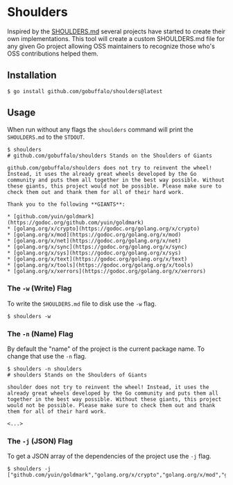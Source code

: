 # Shoulders

Inspired by the [SHOULDERS.md](https://github.com/gobuffalo/buffalo/blob/master/SHOULDERS.md) several projects have started to create their own implementations. This tool will create a custom SHOULDERS.md file for any given Go project allowing OSS maintainers to recognize those who's OSS contributions helped them.

## Installation

```console
$ go install github.com/gobuffalo/shoulders@latest
```

## Usage

When run without any flags the `shoulders` command will print the `SHOULDERS.md` to the `STDOUT`.

```console
$ shoulders
# github.com/gobuffalo/shoulders Stands on the Shoulders of Giants

github.com/gobuffalo/shoulders does not try to reinvent the wheel! Instead, it uses the already great wheels developed by the Go community and puts them all together in the best way possible. Without these giants, this project would not be possible. Please make sure to check them out and thank them for all of their hard work.

Thank you to the following **GIANTS**:

* [github.com/yuin/goldmark](https://godoc.org/github.com/yuin/goldmark)
* [golang.org/x/crypto](https://godoc.org/golang.org/x/crypto)
* [golang.org/x/mod](https://godoc.org/golang.org/x/mod)
* [golang.org/x/net](https://godoc.org/golang.org/x/net)
* [golang.org/x/sync](https://godoc.org/golang.org/x/sync)
* [golang.org/x/sys](https://godoc.org/golang.org/x/sys)
* [golang.org/x/text](https://godoc.org/golang.org/x/text)
* [golang.org/x/tools](https://godoc.org/golang.org/x/tools)
* [golang.org/x/xerrors](https://godoc.org/golang.org/x/xerrors)
```

### The `-w` (Write) Flag

To write the `SHOULDERS.md` file to disk use the `-w` flag.

```console
$ shoulders -w
```

### The `-n` (Name) Flag

By default the "name" of the project is the current package name. To change that use the `-n` flag.

```console
$ shoulders -n shoulders
# shoulders Stands on the Shoulders of Giants

shoulder does not try to reinvent the wheel! Instead, it uses the already great wheels developed by the Go community and puts them all together in the best way possible. Without these giants, this project would not be possible. Please make sure to check them out and thank them for all of their hard work.

<...>
```

### The `-j` (JSON) Flag

To get a JSON array of the dependencies of the project use the `-j` flag.

```console
$ shoulders -j
["github.com/yuin/goldmark","golang.org/x/crypto","golang.org/x/mod","golang.org/x/net","golang.org/x/sync","golang.org/x/sys","golang.org/x/text","golang.org/x/tools","golang.org/x/xerrors"]
```

